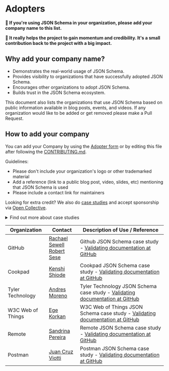 # Adopters

**📢 If you're using JSON Schema in your organization, please add your company name to this list.**

**🙏 It really helps the project to gain momentum and credibility. It's a small contribution back to the project with a big impact.**

## Why add your company name?

- Demonstrates the real-world usage of JSON Schema.
- Provides visibility to organizations that have successfully adopted JSON Schema.
- Encourages other organizations to adopt JSON Schema.
- Builds trust in the JSON Schema ecosystem.

This document also lists the organizations that use JSON Schema based on public information available in blog posts, events, and videos. If any organization would like to be added or get removed please make a Pull Request.

## How to add your company

You can add your Company by using the [Adopter form](https://forms.gle/vyFskw1RshJ55LY46) or by editing this file after following the [CONTRIBUTING.md](./CONTRIBUTING.md).

Guidelines:
- Please don't include your organization's logo or other trademarked material
- Add a reference (link to a public blog post, video, slides, etc) mentioning that JSON Schema is used
- Please include a contact link for maintainers

Looking for extra credit? We also do [case studies](https://github.com/orgs/json-schema-org/projects/8/views/2) and accept sponsorship via [Open Collective](https://opencollective.com/json-schema).
<details>
<summary>Find out more about case studies</summary>
If your company would like to share more about what you're doing in public, there's a good chance we'd love to collaborate on a case study.

Please reach out to us via [our Slack](https://json-schema.org/slack) or creating a new Issue in this repo.

From exerience, these case studies can take some time to develop, write, get approved, and published. It's best if you can find out for sure if you can publish a case study with us as early as possible. If you're at a big organization, you'll likely have to get approval from people who have no idea what you're talking about. Here's some context you can share with them.

JSON Schema is an [OpenJS Foundation](https://openjsf.org/about) Project, under [The Linux Foundation](https://www.linuxfoundation.org/). Both the OpenJS Foundation and The Linux Foundation are registered non-profit organizations (501(c)(6)).

By supporting JSON Schema with a case study, you are documenting its success and your smarts in picking it as a solution. JSON Schema case studies help justify the ongoing financial support required to mature, develop, and support the JSON Schema ecosystem. Case studies also demonstrate the strength of the JSON Schema ecosystem in production today. The next case study could be you.
</details>

| Organization | Contact | Description of Use / Reference |
| --- | --- | --- |
| GitHub | [Rachael Sewell](https://github.com/rachmari)<br/>[Robert Sese](https://github.com/rsese) | Github JSON Schema case study - [Validating documentation at GitHub](https://json-schema.org/blog/posts/github-case-study) |
| Cookpad | [Kenshi Shiode](https://github.com/solt9029) | Cookpad JSON Schema case study - [Validating documentation at GitHub](https://github.com/json-schema-org/blog/blob/main/pages/posts/cookpad-case-study-en.md) |
| Tyler Technology | [Andres Moreno](https://github.com/andmoredev) | Tyler Technology JSON Schema case study - [Validating documentation at GitHub](https://github.com/json-schema-org/blog/blob/main/pages/posts/tyler-technologies-case-study.md) |
| W3C Web of Things | [Ege Korkan](https://github.com/egekorkan) | W3C Web of Things JSON Schema case study - [Validating documentation at GitHub](https://github.com/json-schema-org/blog/blob/main/pages/posts/w3c-wot-case-study.md) |
| Remote | [Sandrina Pereira](https://github.com/sandrina-p) | Remote JSON Schema case study - [Validating documentation at GitHub](https://github.com/json-schema-org/blog/blob/main/pages/posts/remote-case-study.md) |
| Postman | [Juan Cruz Viotti](https://github.com/jviotti) | Postman JSON Schema case study - [Validating documentation at GitHub](https://github.com/json-schema-org/blog/blob/main/pages/posts/postman-case-study.md) |

